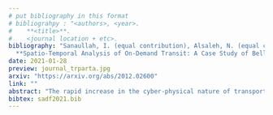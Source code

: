 ```yaml
---
# put bibliography in this format
# bibliograhpy : "<authors>, <year>.
#    **<title>**.
#    <journal location + etc>.
bibliography: "Sanaullah, I. (equal contribution), Alsaleh, N. (equal contribution), Djavadian, S., Farooq, B., 2021.
  **Spatio-Temporal Analysis of On-Demand Transit: A Case Study of Belleville, Canada**. Transportation Research Part A: Policy and Practice." # surround Title with **<title>**
date: 2021-01-28
preview: journal_trparta.jpg
arxiv: "https://arxiv.org/abs/2012.02600"
link: ""
abstract: "The rapid increase in the cyber-physical nature of transportation, availability of GPS data, mobile applications, and effective communication technologies have led to the emergence of On-Demand Transit (ODT) systems. In September 2018, the City of Belleville in Canada started an on-demand public transit pilot project, where the late-night fixed-route (RT 11) was substituted with the ODT providing a real-time ride-hailing service. We present an in-depth analysis of the spatio-temporal demand and supply, level of service, and origin and destination patterns of Belleville ODT users, based on the data collected from September 2018 till May 2019. The independent and combined effects of the demographic characteristics (population density, working-age, and median income) on the ODT trip production and attraction levels were studied using GIS and the K-means machine learning clustering algorithm. The results indicate that ODT trips demand is highest for 11:00 pm-11:45 pm during the weekdays and 8:00 pm-8:30 pm during the weekends. We expect this to be the result of users returning home from work or shopping. Results showed that 39% of the trips were found to have a waiting time of smaller than 15 minutes, while 28% of trips had a waiting time of 15-30 minutes. The dissemination areas with higher population density, lower median income, or higher working-age percentages tend to have higher ODT trip attraction levels, except for the dissemination areas that have highly attractive places like commercial areas. For the sustainable deployment of ODT services, we recommend (a) proactively relocating the empty ODT vehicles near the neighbourhoods with high level of activity, (b) dynamically updating the fleet size and location based on the anticipated changes in the spatio-temporal demand, and (c) using medium occupancy vehicles, like vans or minibuses to ensure high level of service."
bibtex: sadf2021.bib
---
```

